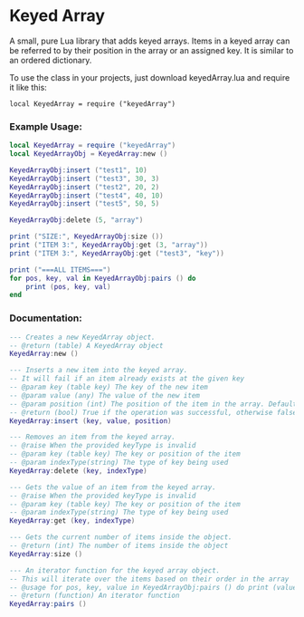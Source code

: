 # Keyed Array

A small, pure Lua library that adds keyed arrays. Items in a keyed array can be referred to by their position in the array or an assigned key. It is similar to an ordered dictionary.

To use the class in your projects, just download keyedArray.lua and require it like this:

`local KeyedArray = require ("keyedArray")`

### Example Usage:

```lua
local KeyedArray = require ("keyedArray")
local KeyedArrayObj = KeyedArray:new ()

KeyedArrayObj:insert ("test1", 10)
KeyedArrayObj:insert ("test3", 30, 3)
KeyedArrayObj:insert ("test2", 20, 2)
KeyedArrayObj:insert ("test4", 40, 10)
KeyedArrayObj:insert ("test5", 50, 5)

KeyedArrayObj:delete (5, "array")

print ("SIZE:", KeyedArrayObj:size ())
print ("ITEM 3:", KeyedArrayObj:get (3, "array"))
print ("ITEM 3:", KeyedArrayObj:get ("test3", "key"))

print ("===ALL ITEMS===")
for pos, key, val in KeyedArrayObj:pairs () do
    print (pos, key, val)
end
```

### Documentation:

```lua
--- Creates a new KeyedArray object.
-- @return (table) A KeyedArray object
KeyedArray:new ()

--- Inserts a new item into the keyed array.
-- It will fail if an item already exists at the given key
-- @param key (table key) The key of the new item
-- @param value (any) The value of the new item
-- @param position (int) The position of the item in the array. Defaults to the current size of the array + 1 and will fix values outside the array bounds
-- @return (bool) True if the operation was successful, otherwise false
KeyedArray:insert (key, value, position)

--- Removes an item from the keyed array.
-- @raise When the provided keyType is invalid
-- @param key (table key) The key or position of the item
-- @param indexType(string) The type of key being used
KeyedArray:delete (key, indexType)

--- Gets the value of an item from the keyed array.
-- @raise When the provided keyType is invalid
-- @param key (table key) The key or position of the item
-- @param indexType(string) The type of key being used
KeyedArray:get (key, indexType)

--- Gets the current number of items inside the object.
-- @return (int) The number of items inside the object
KeyedArray:size ()

--- An iterator function for the keyed array object.
-- This will iterate over the items based on their order in the array
-- @usage for pos, key, value in KeyedArrayObj:pairs () do print (value) end
-- @return (function) An iterator function
KeyedArray:pairs ()
```
